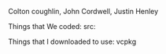  Colton coughlin, John Cordwell, Justin Henley

Things that We coded: 
src: 


Things that I downloaded to use: 
vcpkg
